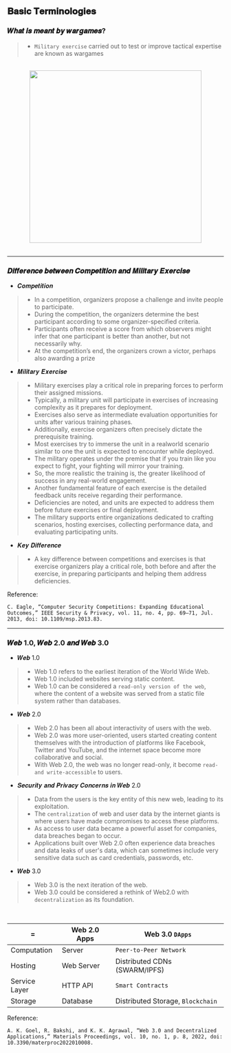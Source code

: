 ## 𝐁𝐚𝐬𝐢𝐜 𝐓𝐞𝐫𝐦𝐢𝐧𝐨𝐥𝐨𝐠𝐢𝐞𝐬

### 𝑾𝒉𝒂𝒕 𝒊𝒔 𝒎𝒆𝒂𝒏𝒕 𝒃𝒚 𝒘𝒂𝒓𝒈𝒂𝒎𝒆𝒔?
> - `Military exercise` carried out to test or improve tactical expertise are known as wargames
<div align=center>
<br>
<img src=https://user-images.githubusercontent.com/68887544/191426950-70fd286d-bbec-40cc-8c93-e93b83dc5e0a.png height=400px>
<br>
</div>
<br>

---

### 𝑫𝒊𝒇𝒇𝒆𝒓𝒆𝒏𝒄𝒆 𝒃𝒆𝒕𝒘𝒆𝒆𝒏 𝑪𝒐𝒎𝒑𝒆𝒕𝒊𝒕𝒊𝒐𝒏 𝒂𝒏𝒅 𝑴𝒊𝒍𝒊𝒕𝒂𝒓𝒚 𝑬𝒙𝒆𝒓𝒄𝒊𝒔𝒆

- 𝑪𝒐𝒎𝒑𝒆𝒕𝒊𝒕𝒊𝒐𝒏
> - In a competition, organizers propose a challenge and invite people to participate. 
> - During the competition, the organizers determine the best participant according to some organizer-specified criteria. 
> - Participants often receive a score from which observers might infer that one participant is better than another, but not necessarily why. 
> - At the competition’s end, the organizers crown a victor, perhaps also awarding a prize

- 𝑴𝒊𝒍𝒊𝒕𝒂𝒓𝒚 𝑬𝒙𝒆𝒓𝒄𝒊𝒔𝒆

> - Military exercises play a critical role in preparing forces to perform their assigned missions. 
> - Typically, a military unit will participate in exercises of increasing complexity as it prepares for deployment. 
> - Exercises also serve as intermediate evaluation opportunities for units after various training phases.
> - Additionally, exercise organizers often precisely dictate the prerequisite training. 
> - Most exercises try to immerse the unit in a realworld scenario similar to one the unit is expected to encounter while deployed. 
> - The military operates under the premise that if you train like you expect to fight, your fighting will mirror your training. 
> - So, the more realistic the training is, the greater likelihood of success in any real-world engagement.
> - Another fundamental feature of each exercise is the detailed feedback units receive regarding their performance. 
> - Deficiencies are noted, and units are expected to address them before future exercises or final deployment. 
> - The military supports entire organizations dedicated to crafting scenarios, hosting exercises, collecting performance data, and evaluating participating units.

- 𝑲𝒆𝒚 𝑫𝒊𝒇𝒇𝒆𝒓𝒆𝒏𝒄𝒆

> - A key difference between competitions and exercises is that exercise organizers play a critical role, both before and after the exercise, in preparing participants and helping them address deficiencies.

Reference:
```
C. Eagle, “Computer Security Competitions: Expanding Educational Outcomes,” IEEE Security & Privacy, vol. 11, no. 4, pp. 69–71, Jul. 2013, doi: 10.1109/msp.2013.83.
```
---

### 𝑾𝒆𝒃 1.0, 𝑾𝒆𝒃 2.0 𝒂𝒏𝒅 𝑾𝒆𝒃 3.0

- 𝑾𝒆𝒃 1.0
> - Web 1.0 refers to the earliest iteration of the World Wide Web. 
> - Web 1.0 included websites serving static content.
> - Web 1.0 can be considered a `read-only version of the web`, where the content of a website was served from a static file system rather than databases.

- 𝑾𝒆𝒃 2.0
> - Web 2.0 has been all about interactivity of users with the web.
> - Web 2.0 was more user-oriented, users started creating content themselves with the introduction of platforms like Facebook, Twitter and YouTube, and the internet space become more collaborative and social.
> - With Web 2.0, the web was no longer read-only, it become `read- and write-accessible` to users.

- 𝑺𝒆𝒄𝒖𝒓𝒊𝒕𝒚 𝒂𝒏𝒅 𝑷𝒓𝒊𝒗𝒂𝒄𝒚 𝑪𝒐𝒏𝒄𝒆𝒓𝒏𝒔 𝒊𝒏 𝑾𝒆𝒃 2.0
> - Data from the users is the key entity of this new web, leading to its exploitation. 
> - The `centralization` of web and user data by the internet giants is where users have made compromises to access these platforms.
> - As access to user data became a powerful asset for companies, data breaches began to occur. 
> - Applications built over Web 2.0 often experience data breaches and data leaks of user's data, which can sometimes include very sensitive data such as card credentials, passwords, etc.

- 𝑾𝒆𝒃 3.0
> - Web 3.0 is the next iteration of the web.
> - Web 3.0 could be considered a rethink of Web2.0 with `decentralization` as its foundation.

<br>

= | Web 2.0 Apps | Web 3.0 `DApps`
---|---|---
Computation | Server | `Peer-to-Peer Network`
Hosting | Web Server | Distributed CDNs (SWARM/IPFS)
Service Layer | HTTP API | `Smart Contracts`
Storage | Database | Distributed Storage, `Blockchain`

Reference:
```
A. K. Goel, R. Bakshi, and K. K. Agrawal, “Web 3.0 and Decentralized Applications,” Materials Proceedings, vol. 10, no. 1, p. 8, 2022, doi: 10.3390/materproc2022010008.
```

